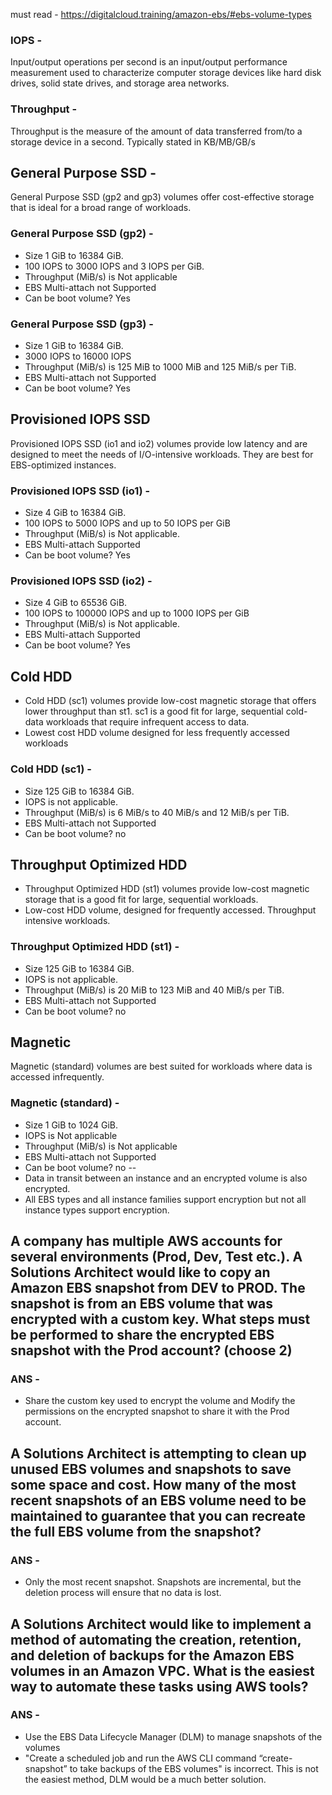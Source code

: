 must read - https://digitalcloud.training/amazon-ebs/#ebs-volume-types
### IOPS - 
Input/output operations per second is an input/output performance measurement used to characterize computer storage devices like hard disk drives, solid state drives, and storage area networks.
### Throughput -
Throughput is the measure of the amount of data transferred from/to a storage device in a second. Typically stated in KB/MB/GB/s 
## General Purpose SSD -
General Purpose SSD (gp2 and gp3) volumes offer cost-effective storage that is ideal for a broad range of workloads.
### General Purpose SSD (gp2) - 
- Size 1 GiB to 16384 GiB. 
- 100 IOPS to 3000 IOPS and 3 IOPS per GiB.
- Throughput (MiB/s) is Not applicable
- EBS Multi-attach not Supported
- Can be boot volume?	Yes
### General Purpose SSD (gp3) - 
- Size 1 GiB to 16384 GiB. 
- 3000 IOPS to 16000 IOPS 
- Throughput (MiB/s) is 125 MiB to 1000 MiB and 125 MiB/s per TiB.
- EBS Multi-attach not Supported
- Can be boot volume?	Yes
## Provisioned IOPS SSD
Provisioned IOPS SSD (io1 and io2) volumes provide low latency and are designed to meet the needs of I/O-intensive workloads. They are best for EBS-optimized instances.
### Provisioned IOPS SSD (io1) -
- Size 4 GiB to 16384 GiB. 
- 100 IOPS to 5000 IOPS and up to 50 IOPS per GiB
- Throughput (MiB/s) is Not applicable.
- EBS Multi-attach Supported
- Can be boot volume?	Yes
### Provisioned IOPS SSD (io2) -
- Size 4 GiB to 65536 GiB. 
- 100 IOPS to 100000 IOPS and up to 1000 IOPS per GiB
- Throughput (MiB/s) is Not applicable.
- EBS Multi-attach Supported
- Can be boot volume?	Yes
## Cold HDD
- Cold HDD (sc1) volumes provide low-cost magnetic storage that offers lower throughput than st1. sc1 is a good fit for large, sequential cold-data workloads that require infrequent access to data.
- Lowest cost HDD volume designed for less frequently accessed workloads
### Cold HDD (sc1) -
- Size 125 GiB to 16384 GiB. 
- IOPS is not applicable.
- Throughput (MiB/s) is 6 MiB/s to 40 MiB/s and 12 MiB/s per TiB.
- EBS Multi-attach not Supported
- Can be boot volume?	no
## Throughput Optimized HDD
- Throughput Optimized HDD (st1) volumes provide low-cost magnetic storage that is a good fit for large, sequential workloads.
- Low-cost HDD volume, designed for frequently accessed. Throughput intensive workloads.
### Throughput Optimized HDD (st1) -
- Size 125 GiB to 16384 GiB. 
- IOPS is not applicable.
- Throughput (MiB/s) is 20 MiB to 123 MiB and 40 MiB/s per TiB.
- EBS Multi-attach not Supported
- Can be boot volume?	no
## Magnetic
Magnetic (standard) volumes are best suited for workloads where data is accessed infrequently.
### Magnetic (standard) -
- Size 1 GiB to 1024 GiB. 
- IOPS is Not applicable
- Throughput (MiB/s) is Not applicable
- EBS Multi-attach not Supported
- Can be boot volume?	no
--
- Data in transit between an instance and an encrypted volume is also encrypted.
- All EBS types and all instance families support encryption but not all instance types support encryption.

## A company has multiple AWS accounts for several environments (Prod, Dev, Test etc.). A Solutions Architect would like to copy an Amazon EBS snapshot from DEV to PROD. The snapshot is from an EBS volume that was encrypted with a custom key. What steps must be performed to share the encrypted EBS snapshot with the Prod account? (choose 2)
### ANS -
- Share the custom key used to encrypt the volume and Modify the permissions on the encrypted snapshot to share it with the Prod account.

## A Solutions Architect is attempting to clean up unused EBS volumes and snapshots to save some space and cost. How many of the most recent snapshots of an EBS volume need to be maintained to guarantee that you can recreate the full EBS volume from the snapshot?
### ANS -
- Only the most recent snapshot. Snapshots are incremental, but the deletion process will ensure that no data is lost.
## A Solutions Architect would like to implement a method of automating the creation, retention, and deletion of backups for the Amazon EBS volumes in an Amazon VPC. What is the easiest way to automate these tasks using AWS tools?
### ANS -
- Use the EBS Data Lifecycle Manager (DLM) to manage snapshots of the volumes
- "Create a scheduled job and run the AWS CLI command “create-snapshot” to take backups of the EBS volumes" is incorrect. This is not the easiest method, DLM would be a much better solution.
